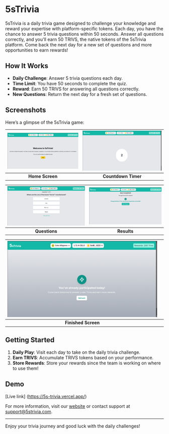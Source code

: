 # 5sTrivia

5sTrivia is a daily trivia game designed to challenge your knowledge and reward your expertise with platform-specific tokens. Each day, you have the chance to answer 5 trivia questions within 50 seconds. Answer all questions correctly, and you'll earn 50 TRIVS, the native tokens of the 5sTrivia platform. Come back the next day for a new set of questions and more opportunities to earn rewards!

## How It Works

- **Daily Challenge**: Answer 5 trivia questions each day.
- **Time Limit**: You have 50 seconds to complete the quiz.
- **Reward**: Earn 50 TRIVS for answering all questions correctly.
- **New Questions**: Return the next day for a fresh set of questions.

## Screenshots

Here’s a glimpse of the 5sTrivia game:

| ![Home](<Screenshot from 2024-09-02 22-56-11.png>) | ![Countdown](<Screenshot from 2024-09-02 22-57-12.png>) |
|:--------------------------------------------------:|:-----------------------------------------------------:|
| **Home Screen**                                   | **Countdown Timer**                                  |

![Questions](<Screenshot from 2024-09-03 07-32-26.png>) | ![Results](<Screenshot from 2024-09-03 07-34-57.png>) |
|:--------------------------------------------------:|:-----------------------------------------------------:|
| **Questions**                                      | **Results**                                  |


| ![Finished](<Screenshot from 2024-09-02 22-59-37.png>) | |
|:---------------------------------------------------:|:---------------------------------------------------:|
| **Finished Screen**                               | |

## Getting Started

1. **Daily Play**: Visit each day to take on the daily trivia challenge.
2. **Earn TRIVS**: Accumulate TRIVS tokens based on your performance.
3. **Store Rewards**: Store your rewards since the team is working on where to use them!

## Demo
[Live link] (https://5s-trivia.vercel.app/)

For more information, visit our [website](https://5s-trivia.vercel.app/) or contact support at [support@5strivia.com](mailto:jeffianmuchiri24@gmail.com).

---

Enjoy your trivia journey and good luck with the daily challenges!
